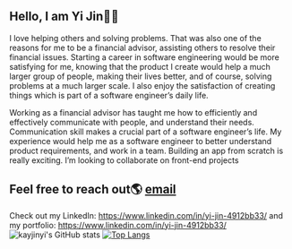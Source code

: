 ## Hello, I am Yi Jin👋😄

I love helping others and solving problems. That was also one of the reasons for me to be a financial advisor, assisting others to resolve their financial issues. Starting a career in software engineering would be more satisfying for me, knowing that the product I create would help a much larger group of people, making their lives better, and of course, solving problems at a much larger scale. I also enjoy the satisfaction of creating things which is part of a software engineer’s daily life. 
 
Working as a financial advisor has taught me how to efficiently and effectively communicate with people, and understand their needs. Communication skill makes a crucial part of a software engineer’s life. My experience would help me as a software engineer to better understand product requirements, and work in a team. Building an app from scratch is really exciting. I’m looking to collaborate on front-end projects 



## Feel free to reach out🌎 [email](mailto:kayjinyi@gmail.com)

Check out my LinkedIn:  https://www.linkedin.com/in/yi-jin-4912bb33/ and my portfolio:  https://www.linkedin.com/in/yi-jin-4912bb33/<br>
![kayjinyi's GitHub stats](https://github-readme-stats.vercel.app/api?username=kayjinyi&show_icons=true&theme=tokyonight)
[![Top Langs](https://github-readme-stats.vercel.app/api/top-langs/?username=kayjinyi&layout=compact&show_icons=true&theme=panda)](https://github.com/anuraghazra/github-readme-stats)

